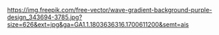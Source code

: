 https://img.freepik.com/free-vector/wave-gradient-background-purple-design_343694-3785.jpg?size=626&ext=jpg&ga=GA1.1.1803636316.1700611200&semt=ais
